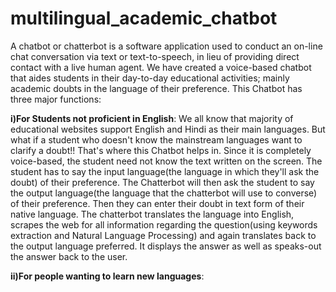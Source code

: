 # multilingual_academic_chatbot
A chatbot or chatterbot is a software application used to conduct an on-line chat conversation via text or text-to-speech, in lieu of providing direct contact with a live human agent.
We have created a voice-based chatbot that aides students in their day-to-day educational activities; mainly academic doubts in the language of their preference.
This Chatbot has three major functions:

**i)For Students not proficient in English**: We all know that majority of educational websites support English and Hindi as their main languages. But what if a student who doesn't know the mainstream languages want to clarify a doubt!! That's where this Chatbot helps in. Since it is completely voice-based, the student need not know the text written on the screen. The student has to say the input language(the language in which they'll ask the doubt) of their preference. The Chatterbot will then ask the student to say the output language(the language that the chatterbot will use to converse) of their preference. Then they can enter their doubt in text form of their native language. The chatterbot translates the language into English, scrapes the web for all information regarding the question(using keywords extraction and Natural Language Processing) and again translates back to the output language preferred. It displays the answer as well as speaks-out the answer back to the user.

**ii)For people wanting to learn new languages**:
